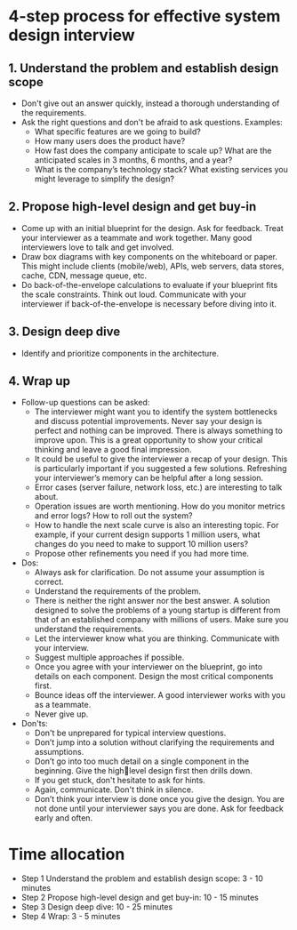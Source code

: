 # 4-step process for effective system design interview
## 1. Understand the problem and establish design scope
- Don't give out an answer quickly, instead a thorough understanding of the requirements.
- Ask the right questions and don't be afraid to ask questions. Examples:
	- What specific features are we going to build?
	- How many users does the product have?
	- How fast does the company anticipate to scale up? What are the anticipated scales in 3 months, 6 months, and a year?
	- What is the company’s technology stack? What existing services you might leverage to simplify the design?
## 2. Propose high-level design and get buy-in
- Come up with an initial blueprint for the design. Ask for feedback. Treat your interviewer as a teammate and work together. Many good interviewers love to talk and get involved.
- Draw box diagrams with key components on the whiteboard or paper. This might include clients (mobile/web), APIs, web servers, data stores, cache, CDN, message queue, etc.
- Do back-of-the-envelope calculations to evaluate if your blueprint fits the scale constraints. Think out loud. Communicate with your interviewer if back-of-the-envelope is necessary before diving into it.
## 3. Design deep dive
- Identify and prioritize components in the architecture.
## 4. Wrap up
- Follow-up questions can be asked:
	- The interviewer might want you to identify the system bottlenecks and discuss potential improvements. Never say your design is perfect and nothing can be improved. There is always something to improve upon. This is a great opportunity to show your critical thinking and leave a good final impression.
	- It could be useful to give the interviewer a recap of your design. This is particularly important if you suggested a few solutions. Refreshing your interviewer’s memory can be helpful after a long session.
	- Error cases (server failure, network loss, etc.) are interesting to talk about.
	- Operation issues are worth mentioning. How do you monitor metrics and error logs? How to roll out the system?
	- How to handle the next scale curve is also an interesting topic. For example, if your current design supports 1 million users, what changes do you need to make to support 10 million users?
	- Propose other refinements you need if you had more time.
- Dos:
	- Always ask for clarification. Do not assume your assumption is correct.
	- Understand the requirements of the problem.
	- There is neither the right answer nor the best answer. A solution designed to solve the problems of a young startup is different from that of an established company with millions of users. Make sure you understand the requirements.
	- Let the interviewer know what you are thinking. Communicate with your interview.
	- Suggest multiple approaches if possible.
	- Once you agree with your interviewer on the blueprint, go into details on each component. Design the most critical components first.
	- Bounce ideas off the interviewer. A good interviewer works with you as a teammate.
	- Never give up.
- Don'ts:
	- Don't be unprepared for typical interview questions.
	- Don’t jump into a solution without clarifying the requirements and assumptions.
	- Don’t go into too much detail on a single component in the beginning. Give the highlevel design first then drills down.
	- If you get stuck, don't hesitate to ask for hints.
	- Again, communicate. Don't think in silence.
	- Don’t think your interview is done once you give the design. You are not done until your interviewer says you are done. Ask for feedback early and often.
# Time allocation
- Step 1 Understand the problem and establish design scope: 3 - 10 minutes
- Step 2 Propose high-level design and get buy-in: 10 - 15 minutes
- Step 3 Design deep dive: 10 - 25 minutes
- Step 4 Wrap: 3 - 5 minutes
